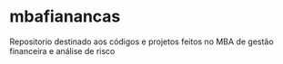 # mbafianancas
Repositorio destinado aos códigos e projetos feitos no MBA de gestão financeira e análise de risco
